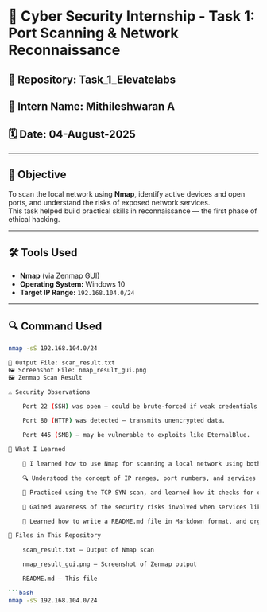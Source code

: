 # 🚨 Cyber Security Internship - Task 1: Port Scanning & Network Reconnaissance

## 📁 Repository: Task_1_Elevatelabs  
## 👤 Intern Name: Mithileshwaran A
## 🗓️ Date: 04-August-2025

---

## 🎯 Objective

To scan the local network using **Nmap**, identify active devices and open ports, and understand the risks of exposed network services.  
This task helped build practical skills in reconnaissance — the first phase of ethical hacking.

---

## 🛠 Tools Used

- **Nmap** (via Zenmap GUI)
- **Operating System:** Windows 10
- **Target IP Range:** `192.168.104.0/24`

---

## 🔍 Command Used


```bash
nmap -sS 192.168.104.0/24

📂 Output File: scan_result.txt
🖼️ Screenshot File: nmap_result_gui.png
🖼️ Zenmap Scan Result

⚠️ Security Observations

    Port 22 (SSH) was open – could be brute-forced if weak credentials are used.

    Port 80 (HTTP) was detected – transmits unencrypted data.

    Port 445 (SMB) – may be vulnerable to exploits like EternalBlue.

📘 What I Learned

    🧠 I learned how to use Nmap for scanning a local network using both command line and GUI (Zenmap).

    🔍 Understood the concept of IP ranges, port numbers, and services that typically run on each port.

    🧪 Practiced using the TCP SYN scan, and learned how it checks for open ports in a stealthy way.

    🔐 Gained awareness of the security risks involved when services like SSH, HTTP, and SMB are exposed.

    📝 Learned how to write a README.md file in Markdown format, and organize files for GitHub submission.

📁 Files in This Repository

    scan_result.txt – Output of Nmap scan

    nmap_result_gui.png – Screenshot of Zenmap output

    README.md – This file

```bash
nmap -sS 192.168.104.0/24
